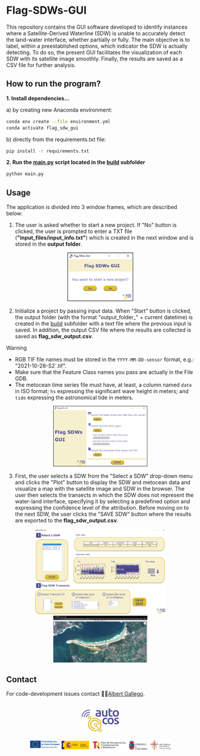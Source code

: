 # Flag-SDWs-GUI

This repository contains the GUI software developed to identify instances where a Satellite-Derived Waterline (SDW) is unable to accurately detect the land-water interface, whether partially or fully. The main objective is to label, within a preestablished options, which indicator the SDW is actually detecting. To do so, the present GUI facilitates the visualization of each SDW with its satellite image smoothly. Finally, the results are saved as a CSV file for further analysis.

## How to run the program?
**1. Install dependencies...**

  a) by creating new Anaconda environment:
  ``` bash
  conda env create --file environment.yml
  conda activate flag_sdw_gui
  ```
  b) directly from the requirements.txt file:
  ``` bash
  pip install -r requirements.txt
  ```
**2. Run the [main.py](https://github.com/IHCantabria/Flag-SDWs-GUI/tree/main/build/main.py) script located in the [build](https://github.com/IHCantabria/Flag-SDWs-GUI/tree/main/build) subfolder**
``` bash
python main.py
```
## Usage
The application is divided into 3 window frames, which are described below:

1. The user is asked whether to start a new project. If "No" button is clicked, the user is prompted to enter a TXT file (**"input_files/input_info.txt"**) which is created in the next window and is stored in the **output folder**.
<div align="center">
  <a href="https://github.com/AlbertGallegoJimenez/Flag-SDWs-GUI">
    <img src="images/frame_ask_start.png" width="35%">
  </a>
</div>

2. Initialize a project by passing input data. When "Start" button is clicked, the output folder (with the format "output_folder_" + current datetime) is created in the [build](https://github.com/IHCantabria/Flag-SDWs-GUI/tree/main/build) subfolder with a text file where the previous input is saved. In addition, the output CSV file where the results are collected is saved as **flag_sdw_output.csv**.
> [!WARNING]
> - RGB TIF file names must be stored in the ``YYYY-MM-DD-sensor`` format, e.g.: "2021-10-28-S2`.tif".
> - Make sure that the Feature Class names you pass are actually in the File GDB.
> - The metocean time series file must have, at least, a column named ``date`` in ISO format; ``hs`` expressing the significant wave height in meters; and ``tide`` expressing the astronomical tide in meters.

<div align="center">
  <a href="https://github.com/AlbertGallegoJimenez/Flag-SDWs-GUI">
    <img src="images/frame_initialize.png" width="50%">
  </a>
</div>

3. First, the user selects a SDW from the "Select a SDW" drop-down menu and clicks the "Plot" button to display the SDW and metocean data and visualize a map with the satellite image and SDW in the browser. The user then selects the transects in which the SDW does not represent the water-land interface, specifying it by selecting a predefined option and expressing the confidence level of the attribution. Before moving on to the next SDW, the user clicks the "SAVE SDW" button where the results are exported to the **flag_sdw_output.csv**.

<div align="center">
  <a href="https://github.com/AlbertGallegoJimenez/Flag-SDWs-GUI">
    <img src="images/frame_main_2.png" width="70%">
  </a>
</div>

<div align="center">
  <a href="https://github.com/AlbertGallegoJimenez/Flag-SDWs-GUI">
    <img src="images/map_app.png" width="50%">
  </a>
</div>

## Contact
For code-development issues contact 👨‍💻[Albert Gallego](gallegoa@unican.es).
</br>
</br>
<div align="center">
  <a href="https://github.com/AlbertGallegoJimenez/Flag-SDWs-GUI">
    <img src="images/Color_LogoAutoCos.png" alt="AutoCos logo" width="20%">
    </br>
    </br>
    <img src="images/01_Tira_resumen.png" alt="financing entities logos" width="75%">
  </a>
</div>

